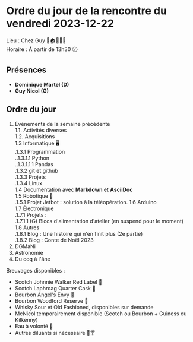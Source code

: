 # Ordre du jour de la rencontre du vendredi 2023-12-22

Lieu :    Chez Guy 🎄🏠🌳🌲🌵  
Horaire : À partir de 13h30 🕜  
## Présences
* **Dominique Martel (D)**  
* **Guy Nicol (G)**  

## Ordre du jour
1. Événements de la semaine précédente  
 1.1.  Activités diverses  
 1.2.  Acquisitions  
 1.3 Informatique 🖥  
.1.3.1 Programmation  
..1.3.1.1 Python  
..1.3.1.1.1 Pandas  
.1.3.2 git et github  
.1.3.3 Projets  
.1.3.4 Linux  
1.4 Documentation avec **Markdown** et **AsciiDoc**  
1.5 Robotique 🤖  
   .1.5.1 Projet Jetbot : solution à la téléopération. 
1.6 Arduino  
1.7 Électronique  
.1.7.1 Projets :  
.1.7.1.1 (G) Blocs d'alimentation d'atelier (en suspend pour le moment)  
1.8 Autres  
   .1.8.1 Blog : Une histoire qui n'en finit plus (2e partie)  
   .1.8.2 Blog : Conte de Noël 2023
3. DGMaNi  
4. Astronomie    
5. Du coq à l'âne  

Breuvages disponibles :
  * Scotch Johnnie Walker Red Label 🥃
  * Scotch Laphroag Quarter Cask 🥃  
  * Bourbon Angel's Envy 🥃  
  * Bourbon Woodford Reserve 🥃  
  * Whisky Sour et Old Fashioned, disponibles sur demande
  * McNicol temporairement disponible (Scotch ou Bourbon + Guiness ou Kilkenny)
  * Eau à volonté 🍶  
  * Autres diluants si nécessaire 🍺🍸

